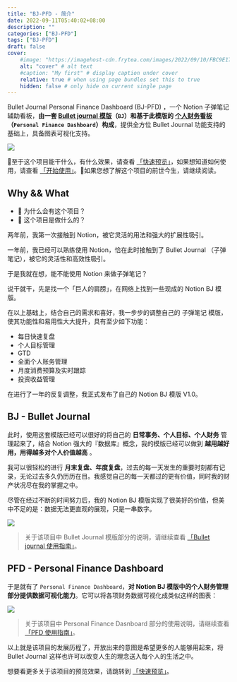 ```yaml
---
title: "BJ-PFD - 简介"
date: 2022-09-11T05:40:02+08:00
description: ""
categories: ["BJ-PFD"]
tags: ["BJ-PFD"]
draft: false
cover:
    #image: "https://imagehost-cdn.frytea.com/images/2022/09/10/FBC9E170-AC72-44AA-8A17-4D21BCCC7AE21dda98e00bd9bc36.jpg" # image path/url
    alt: "cover" # alt text
    #caption: "My first" # display caption under cover
    relative: true # when using page bundles set this to true
    hidden: false # only hide on current single page
---
```


Bullet Journal Personal Finance Dashboard (BJ-PFD) ，一个 Notion 子弹笔记辅助看板，**由一套 [Bullet journal 模版](/docs/tutoral-bj/intro)（`BJ`）和基于此模版的 [个人财务看板](/docs/tutoral-pfd)（`Personal Finance Dashboard`）构成**，提供全方位 Bullet Journal 功能支持的基础上，具备图表可视化支持。

![](https://imagehost-cdn.frytea.com/images/2021/09/18/2021-09-18-11.12.1673bab25f17fc31ce.png)

至于这个项目能干什么，有什么效果，请查看 [「快速预览」](/docs/overview)，如果想知道如何使用，请查看 [「开始使用」](/docs/quick-start)。如果您想了解这个项目的前世今生，请继续阅读。


## Why && What

- 🤔️ 为什么会有这个项目？
- 🙋 这个项目是做什么的？

两年前，我第一次接触到 Notion，被它灵活的用法和强大的扩展性吸引。

一年前，我已经可以熟练使用 Notion，恰在此时接触到了 Bullet Journal （子弹笔记），被它的灵活性和高效性吸引。

于是我就在想，能不能使用 Notion 来做子弹笔记？

说干就干，先是找一个「巨人的肩膀」，在网络上找到一些现成的 Notion BJ 模版。

在以上基础上，结合自己的需求和喜好，我一步步的调整自己的 子弹笔记 模版，使其功能性和易用性大大提升，具有至少如下功能：

 - 每日快速复盘
 - 个人目标管理
 - GTD
 - 全面个人账务管理
 - 月度消费预算及实时跟踪
 - 投资收益管理

在进行了一年的反复调整，我正式发布了自己的 Notion BJ 模版 V1.0。

## BJ - Bullet Journal

此时，使用这套模版已经可以很好的将自己的 **日常事务、个人目标、个人财务** 管理起来了，结合 Notion 强大的『数据库』概念，我的模版已经可以做到 **越用越好用，用得越多对个人价值越高** 。

我可以很轻松的进行 **月末复盘、年度复盘**，过去的每一天发生的重要时刻都有记录，无论过去多久仍历历在目。我感觉自己的每一天都过的更有价值，同时我的财产状况尽在我的掌握之中。

尽管在经过不断的时间努力后，我的 Notion BJ 模版实现了很美好的价值，但美中不足的是：数据无法更直观的展现，只是一串数字。

![](https://imagehost-cdn.frytea.com/images/2021/09/20/2021-09-20-2.24.399c39f6daa81ab1e9.png)


> 关于该项目中 Bullet Journal 模版部分的说明，请继续查看 [「Bullet journal 使用指南」](/docs/tutoral-bj/intro)。

## PFD - Personal Finance Dashboard

于是就有了 `Personal Finance Dashboard`，**对 Notion BJ 模版中的个人财务管理部分提供数据可视化能力**。它可以将各项财务数据可视化成类似这样的图表：

![](https://imagehost-cdn.frytea.com/images/2021/09/20/2021-09-20-4.59.52f65e9578b5437c07.png)

> 关于该项目中 Personal Finance Dasnboard 部分的使用说明，请继续查看 [「PFD 使用指南」](/docs/tutoral-pfd)。

以上就是该项目的发展历程了，开放出来的意图是希望更多的人能够用起来，将 Bullet Journal 这样也许可以改变人生的理念送入每个人的生活之中。

想要看更多关于该项目的预览效果，请跳转到 [「快速预览」](/docs/overview)。